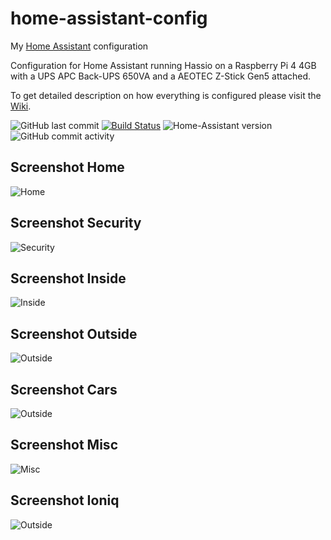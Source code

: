 # home-assistant-config
My [Home Assistant](https://home-assistant.io/) configuration

Configuration for Home Assistant running Hassio on a Raspberry Pi 4 4GB with a UPS APC Back-UPS 650VA and a AEOTEC Z-Stick Gen5 attached.

To get detailed description on how everything is configured please visit the [Wiki](https://github.com/hokus15/home-assistant-config/wiki).

![GitHub last commit](https://img.shields.io/github/last-commit/hokus15/home-assistant-config?logo=github)
[![Build Status](https://img.shields.io/travis/hokus15/home-assistant-config?logo=travis)](https://travis-ci.com/github/hokus15/home-assistant-config)
![Home-Assistant version](https://img.shields.io/badge/dynamic/json?color=blue&label=Home-Assistant&query=%24.version&url=https%3A%2F%2Fraw.githubusercontent.com%2Fhokus15%2Fhome-assistant-config%2Fmaster%2Fconfig%2FHA_VERSION.json&logo=home-assistant)
![GitHub commit activity](https://img.shields.io/github/commit-activity/m/hokus15/home-assistant-config?logo=github)

## Screenshot Home
![Home](https://raw.githubusercontent.com/hokus15/home-assistant-config/master/lovelace_1_home.png)

## Screenshot Security
![Security](https://raw.githubusercontent.com/hokus15/home-assistant-config/master/lovelace_2_security.png)

## Screenshot Inside
![Inside](https://raw.githubusercontent.com/hokus15/home-assistant-config/master/lovelace_3_inside.png)

## Screenshot Outside
![Outside](https://raw.githubusercontent.com/hokus15/home-assistant-config/master/lovelace_4_outside.png)

## Screenshot Cars
![Outside](https://raw.githubusercontent.com/hokus15/home-assistant-config/master/lovelace_5_cars.png)

## Screenshot Misc
![Misc](https://raw.githubusercontent.com/hokus15/home-assistant-config/master/lovelace_6_misc.png)

## Screenshot Ioniq
![Outside](https://raw.githubusercontent.com/hokus15/home-assistant-config/master/lovelace_7_ioniq.png)
